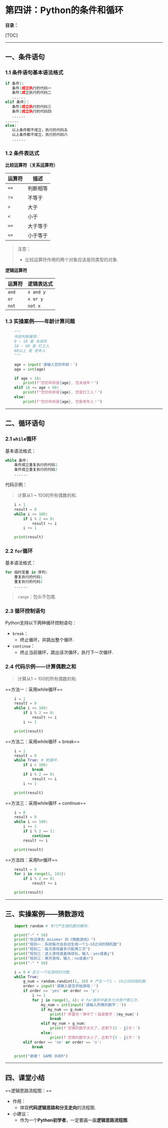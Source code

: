 # 第四讲：Python的条件和循环

**目录：**

[TOC]

---

## 一、条件语句

### 1.1 条件语句基本语法格式

``` Python
if 条件1:
   条件1成立执⾏的代码一
   条件1成⽴执⾏的代码二
   ......
elif 条件2：
   条件2成立执⾏的代码三
   条件2成立执⾏的代码四
   ......
......
else:
   以上条件都不成⽴，执行的代码五
   以上条件都不成⽴，执行的代码六
   ......
```

### 1.2 条件表达式

**比较运算符（关系运算符）**

| 运算符 | 描述 |
| --- | --- |
| `==` | 判断相等 |
| `!=` | 不等于 |
| `>` | 大于 |
| `<` | 小于 |
| `>=` | 大于等于 |
| `<=` | 小于等于 |

> 注意：
> * 比较运算符作用的两个对象应该是同类型的对象.

**逻辑运算符**

| 运算符 | 逻辑表达式 |
| --- | --- |
| `and` | `x and y` |
| `or` | `x or y` |
| `not` | `not x` |

### 1.3 实操案例——年龄计算问题

``` Python
    """
    年龄判断案例：
    0 ~ 18 是 未成年
    18 ~ 60 是 打工人
    60以上 是 老年人
    """

    age = input('请输入您的年龄：')
    age = int(age)

    if age < 18:
        print(f"您的年龄是{age}, 您未成年！")
    elif 18 <= age < 60:
        print(f"您的年龄是{age}, 您是打工人！")
    else:
        print(f"您的年龄是{age}, 您是老年人！")
```

---

## 二、循环语句

### 2.1 `while`循环

基本语法格式：

``` Python
while 条件: 
    条件成⽴重复执行的代码1 
    条件成⽴重复执行的代码2 
    ......
```

代码示例：

> 计算从1 ~ 100的所有偶数的和.

``` Python
    i = 1
    result = 0
    while i <= 100:
        if i % 2 == 0:
            result += i
        i += 1

    print(result)
```

### 2.2 `for`循环

基本语法格式：

``` Python
for 临时变量 in 序列: 
    重复执行的代码1 
    重复执行的代码2 
    ......
```

> `range`：包头不包尾.

### 2.3 循环控制语句

Python支持以下两种循环控制语句：
* `break`：
  * 终止循环，并跳出整个循环.
* `continue`：
  * 终止当前循环，跳出该次循环，执行下一次循环.

### 2.4 代码示例——计算偶数之和

> 计算从1 ~ 100的所有偶数的和.

==方法一：采用while循环==

``` Python
    i = 1
    result = 0
    while i <= 100:
        if i % 2 == 0:
            result += i
        i += 1

    print(result)
```

==方法二：采用while循环 + break==

``` Python
    i = 1
    result = 0
    while True: # 死循环.
        if i > 100:
            break
        if i % 2 == 0:
            result += i
        i += 1

    print(result)
```

==方法三：采用while循环 + continue==

``` Python
    i = 0
    result = 0
    while i <= 100:
        i += 1
        if i % 2 == 1:
            continue
        result += i

    print(result)
```

==方法四：采用for循环==

``` Python
    result = 0
    for i in range(1, 101):
        if i % 2 == 0:
            result += i

    print(result)
```

---

## 三、实操案例——猜数游戏

``` Python
    import random # 专门产生随机数的模块.

    print("-" * 50)
    print("欢迎来到 Axiomer 的《猜数游戏》")
    print("规则一：系统每次会自动生成一个1~10之间的随机数")
    print("规则二：每次游戏最多只能猜三次")
    print("规则三：进入游戏或者继续玩，输入：yes或者y")
    print("规则三：离开游戏，输入：no或者n")
    print("-" * 50)

    i = 0 # 定义一个玩游戏的次数.
    while True:
        g_num = random.randint(1, 10) # 产生一个1 ~ 10之间的随机数.
        order = input('请输入是否开始游戏：')
        if order == 'yes' or order == 'y':
            i += 1
            for j in range(1, 4): # for循环中最多允许用户猜三次.
                my_num = int(input('请输入所猜的数字：'))
                if my_num == g_num:
                    print(f'恭喜你！猜中了！就是数字：{my_num}')
                    break
                elif my_num > g_num:
                    print(f'您猜的数字太大了，还剩下{3 - j}次！')
                else:
                    print(f'您猜的数字太小了，还剩下{3 - j}次！')
        elif order == 'no' or order == 'n':
            break

    print("谢谢！ GAME OVER")
```

---

## 四、课堂小结

==逻辑思路流程图：==
* 作用：
  * 体现**代码逻辑思路和分支走向**的流程图.
* 小建议：
  * 作为一个**Python初学者**，一定要画一画**逻辑思路流程图**.